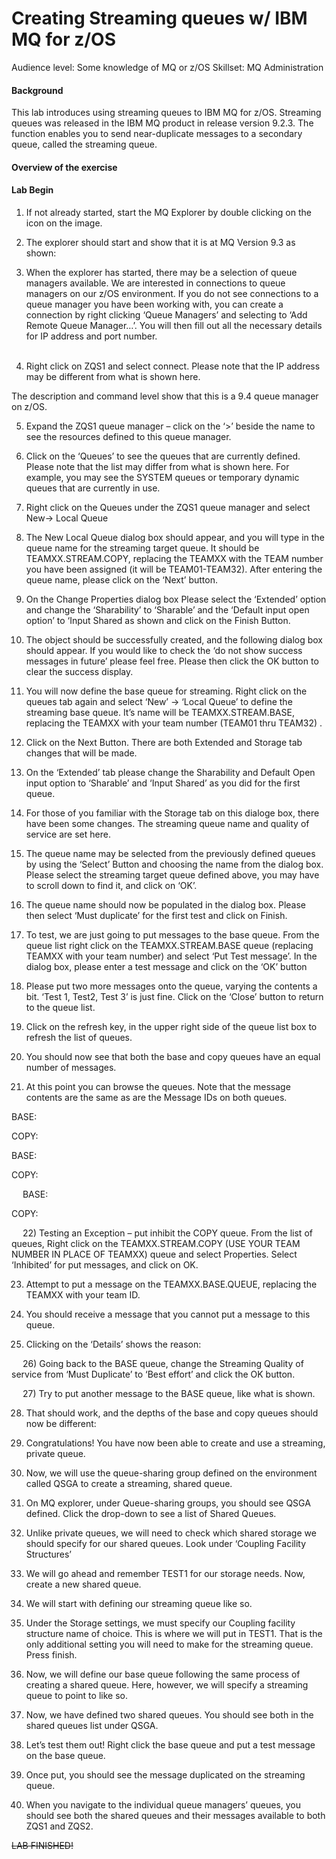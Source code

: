 # Creating Streaming queues w/ IBM MQ for z/OS
Audience level: Some knowledge of MQ or z/OS 
Skillset:  MQ Administration

#### Background
This lab introduces using streaming queues to IBM MQ for z/OS. Streaming queues was released in the IBM MQ product in release version 9.2.3. The function enables you to send near-duplicate messages to a secondary queue, called the streaming queue. 

#### Overview of the exercise

#### Lab Begin

1)	If not already started, start the MQ Explorer by double clicking on the icon on the image.

2)	The explorer should start and show that it is at MQ Version 9.3 as shown:  

3)	When the explorer has started, there may be a selection of queue managers available.  We are interested in connections to queue managers on our z/OS environment. If you do not see connections to a queue manager you have been working with, you can create a connection by right clicking ‘Queue Managers’ and selecting to ‘Add Remote Queue Manager…’. You will then fill out all the necessary details for IP address and port number.  
 
4)	Right click on ZQS1 and select connect.  Please note that the IP address may be different from what is shown here.  

The description and command level show that this is a 9.4 queue manager on z/OS.  

5)	Expand the ZQS1 queue manager – click on the ‘>’ beside the name to see the resources defined to this queue manager. 
 
6)	Click on the ‘Queues’ to see the queues that are currently defined.  Please note that the list may differ from what is shown here.   For example, you may see the SYSTEM queues or temporary dynamic queues that are currently in use. 

7)	Right click on the Queues under the ZQS1 queue manager and select New-> Local Queue
 
8)	The New Local Queue dialog box should appear, and you will type in the queue name for the streaming target queue.  It should be TEAMXX.STREAM.COPY, replacing the TEAMXX with the TEAM number you have been assigned (it will be TEAM01-TEAM32). After entering the queue name, please click on the ‘Next’ button.
 
9)	On the Change Properties dialog box Please select the ‘Extended’ option and change the ‘Sharability’ to ‘Sharable’ and the ‘Default input open option’ to ‘Input Shared as shown and click on the Finish Button.

10)	The object should be successfully created, and the following dialog box should appear.  If you would like to check the ‘do not show success messages in future’ please feel free.  Please then click the OK button to clear the success display. 

11)	You will now define the base queue for streaming.  Right click on the queues tab again and select ‘New’ -> ‘Local Queue’ to define the streaming base queue.  It’s name will be TEAMXX.STREAM.BASE, replacing the TEAMXX with your team number (TEAM01 thru TEAM32) . 

12)	Click on the Next Button.  There are both Extended and Storage tab changes that will be made.  

13)	On the ‘Extended’ tab please change the Sharability and Default Open input option to ‘Sharable’ and ‘Input Shared’ as you did for the first queue. 
 
14)	For those of you familiar with the Storage tab on this dialoge box, there have been some changes.  The streaming queue name and quality of service are set here.  

15)	The queue name may be selected from the previously defined queues by using the ‘Select’  Button and choosing the name from the dialog box.  Please select the streaming target queue defined above, you may have to scroll down to find it, and click on ‘OK’.

16)	The queue name should now be populated in the dialog box.  Please then select ‘Must duplicate’ for the first test and click on Finish.

17)	To test, we are just going to put messages to the base queue.  From the queue list right click on the TEAMXX.STREAM.BASE queue (replacing TEAMXX with your team number) and select ‘Put Test message’.  In the dialog box, please enter a test message and click on the ‘OK’ button

18)	Please put two more messages onto the queue, varying the contents a bit.  ‘Test 1, Test2, Test 3’ is just fine.  Click on the ‘Close’ button to return to the queue list.

19)	Click on the refresh key, in the upper right side of the queue list box to refresh the list of queues. 

20)	You should now see that both the base and copy queues have an equal number of messages. 

21)	At this point you can browse the queues.  Note that the message contents are the same as are the Message IDs on both queues.  

BASE:
 
COPY:
 




BASE:

 


COPY:
 

 
BASE:

 

COPY:

 




 
22)	Testing an Exception – put inhibit the COPY queue.  From the list of queues, Right click on the TEAMXX.STREAM.COPY (USE YOUR TEAM NUMBER IN PLACE OF TEAMXX) queue and select Properties.  Select ‘Inhibited’ for put messages, and click on OK.

 


23)	Attempt to put a message on the TEAMXX.BASE.QUEUE, replacing the TEAMXX with your team ID.  

 


24)	You should receive a message that you cannot put a message to this queue.

 

25)	Clicking on the ‘Details’ shows the reason:

 


 
26)	Going back to the BASE queue, change the Streaming Quality of service from ‘Must Duplicate’ to ‘Best effort’ and click the OK button.  

 


 
27)	Try to put another message to the BASE queue, like what is shown. 
 


28)	That should work, and the depths of the base and copy queues should now be different: 

 

29)	Congratulations!  You have now been able to create and use a streaming, private queue.  

30)	Now, we will use the queue-sharing group defined on the environment called QSGA to create a streaming, shared queue. 

31)	On MQ explorer, under Queue-sharing groups, you should see QSGA defined. Click the drop-down to see a list of Shared Queues.  

32)	Unlike private queues, we will need to check which shared storage we should specify for our shared queues. Look under ‘Coupling Facility Structures’

33)	We will go ahead and remember TEST1 for our storage needs. Now, create a new shared queue.  

34)	We will start with defining our streaming queue like so.  

35)	Under the Storage settings, we must specify our Coupling facility structure name of choice. This is where we will put in TEST1. That is the only additional setting you will need to make for the streaming queue. Press finish.

36)	Now, we will define our base queue following the same process of creating a shared queue. Here, however, we will specify a streaming queue to point to like so. 

37)	Now, we have defined two shared queues. You should see both in the shared queues list under QSGA.  

38)	Let’s test them out! Right click the base queue and put a test message on the base queue. 

39)	Once put, you should see the message duplicated on the streaming queue. 

40)	When you navigate to the individual queue managers’ queues, you should see both the shared queues and their messages available to both ZQS1 and ZQS2.

~~LAB FINISHED!~~






